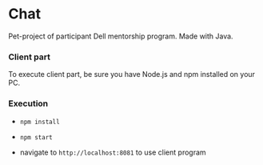 # Chat
Pet-project of participant Dell mentorship program. Made with Java. 



### Client part


To execute client part, be sure you have Node.js and npm installed on your PC.


### Execution

* ```npm install```

* ```npm start```

* navigate to ```http://localhost:8081``` to use client program

